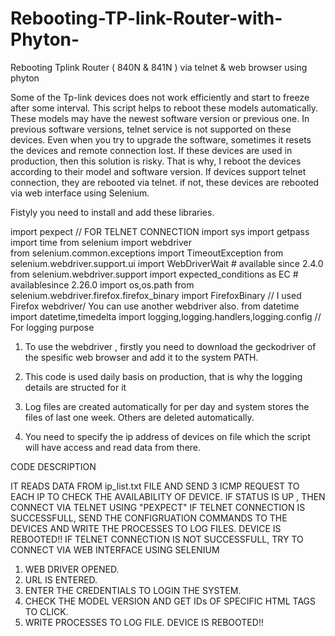 # Rebooting-TP-link-Router-with-Phyton-
Rebooting Tplink Router ( 840N &amp; 841N ) via telnet &amp; web browser using phyton 

Some of the Tp-link devices does not work efficiently and start to freeze after some interval. This script helps to reboot these models automatically. These models may have the newest software version or previous one.  In previous software versions, telnet service is not supported on these devices. Even when you try to upgrade the software, sometimes it resets the devices and remote connection lost. If these devices are used in production, then this solution is risky. That is why, I reboot the devices according to their model and  software version. If devices support telnet connection, they are rebooted via telnet. if not, these devices are rebooted via web interface using Selenium.

Fistyly you need to install and add these libraries.

import pexpect // FOR TELNET CONNECTION
import sys
import getpass
import time
from selenium import webdriver    
from selenium.common.exceptions import TimeoutException
from selenium.webdriver.support.ui import WebDriverWait # available since 2.4.0
from selenium.webdriver.support import expected_conditions as EC # availablesince 2.26.0
import os,os.path 
from selenium.webdriver.firefox.firefox_binary import FirefoxBinary // I used Firefox webdriver/ You can use another webdriver also.
from datetime import datetime,timedelta
import logging,logging.handlers,logging.config // For logging purpose


1. To use the webdriver , firstly you need to download the geckodriver of the spesific web browser and add it to the system PATH.

2. This code is used daily basis on production, that is why the logging details are structed for it

3. Log files are created automatically for per day and system stores the files of last one week. Others are deleted automatically.

4. You need to specify the ip address of devices on file which the script will have access and read data from there. 

CODE DESCRIPTION

  IT READS DATA FROM ip_list.txt FILE AND SEND 3 ICMP REQUEST TO EACH IP TO CHECK THE AVAILABILITY OF DEVICE.
  IF STATUS IS UP , THEN CONNECT VIA TELNET USING "PEXPECT"
  IF TELNET CONNECTION IS SUCCESSFULL, SEND THE CONFIGRUATION COMMANDS TO THE DEVICES AND WRITE THE PROCESSES TO LOG FILES. 
  DEVICE IS REBOOTED!!
  IF TELNET CONNECTION IS NOT SUCCESSFULL, TRY TO CONNECT VIA WEB INTERFACE USING SELENIUM
  1. WEB DRIVER OPENED.
  2. URL IS ENTERED. 
  3. ENTER THE CREDENTIALS TO LOGIN THE SYSTEM.
  4. CHECK THE MODEL VERSION AND GET  IDs OF SPECIFIC HTML TAGS TO CLICK.
  5. WRITE PROCESSES TO LOG FILE.
  DEVICE IS REBOOTED!!
  

